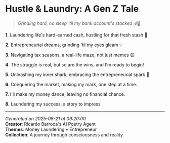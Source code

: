 # Hustle & Laundry: A Gen Z Tale

> *Grinding hard, no sleep 'til my bank account's stacked 💰💫*

**1.** Laundering life's hard-earned cash, hustling for that fresh stash 💸


**2.** Entrepreneurial dreams, grinding 'til my eyes gleam 💡


**3.** Navigating tax seasons, a real-life maze, not just memes 😩


**4.** The struggle is real, but so are the wins, and I'm ready to begin!


**5.** Unleashing my inner shark, embracing the entrepreneurial spark 🦈


**6.** Conquering the market, making my mark, one step at a time.


**7.** I'll make my money dance, leaving no financial chance.


**8.** Laundering my success, a story to impress.



---

*Generated on 2025-08-21 at 09:20:00*  
**Creator**: Ricardo Barroca's AI Poetry Agent  
**Themes**: Money Laundering • Entrepreneur  
**Collection**: A journey through consciousness and reality